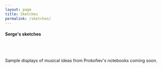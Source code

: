 ```yaml
---
layout: page
title: Sketches
permalink: /sketches/
---
```

#### Serge's sketches
<br>
<br>
<br>
Sample displays of musical ideas from Prokofiev's notebooks coming soon.
